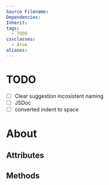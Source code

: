 ```yaml
---
Source Filename: 
Dependencies: 
Inherit: 
tags:
  - TODO
cssclasses:
  - Atom
aliases:
---
```

# TODO
- [ ] Clear suggestion incosistent naming
- [ ] JSDoc
- [ ] converted indent to space
# About

## Attributes

## Methods

